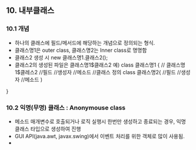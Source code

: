 ## 10. 내부클래스

### 10.1 개념
- 하나의 클래스에 필드/메서드에 해당하는 개념으로 정의되는 형식.
- 클래스명1은 outer class, 클래스명2는 Inner class로 명명함
- 클래스2 생성 시 new 클래스명1.클래스2();
- 클래스2의 생성된 파일은 클래스명1$클래스2
예) class 클래스명1 {   // 클래스명1$클레스2
	//필드
	//생성자
	//메소드
	//클래스 정의
	class 클래스명2{
		//필드
		//생성자
		//메소드
		)

}
### 10.2 익명(무명) 클래스 : Anonymouse class
- 메소드 매개변수로 호출되거나 로직 실행시 한번만 생성하고 종료되는 경우, 익명 클래스 타입으로 생성하여 진행
- GUI API(java.awt, javax.swing)에서 이벤트 처리를 위한 객체로 많이 사용됨.
- 

